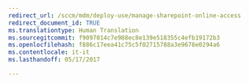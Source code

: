 ```yaml
---
redirect_url: /sccm/mdm/deploy-use/manage-sharepoint-online-access
redirect_document_id: TRUE
ms.translationtype: Human Translation
ms.sourcegitcommit: f9097014c7e988ec8e139e518355c4efb19172b3
ms.openlocfilehash: f886c17eea41c75c5f02715788a3e9678e0294a6
ms.contentlocale: it-it
ms.lasthandoff: 05/17/2017

---
```


